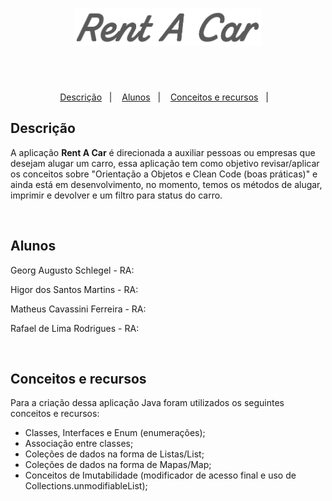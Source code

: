 <p align="center">
  <img src="public/logoImg.png" width="300px"/>
</p>

# 

<br>

<p align="center">
  <a href="#Descrição-">Descrição</a>&nbsp;&nbsp;&nbsp;|&nbsp;&nbsp;&nbsp;
  <a href="#Alunos">Alunos</a>&nbsp;&nbsp;&nbsp;|&nbsp;&nbsp;&nbsp;
  <a href="#Conceitos">Conceitos e recursos</a>&nbsp;&nbsp;&nbsp;|&nbsp;&nbsp;&nbsp;
</p>

## Descrição

A aplicação **Rent A Car** é direcionada a auxiliar pessoas ou empresas que desejam alugar um carro, essa aplicação tem como objetivo revisar/aplicar os conceitos sobre "Orientação a Objetos e Clean Code (boas práticas)" e ainda está em desenvolvimento, no momento, temos os métodos de alugar, imprimir e devolver e um filtro para status do carro.

<br>

## Alunos

<p>Georg Augusto Schlegel - RA:</p>
<p>Higor dos Santos Martins - RA:</p>
<p>Matheus Cavassini Ferreira - RA:</p>
<p>Rafael de Lima Rodrigues - RA:</p>

<br>

## Conceitos e recursos

Para a criação dessa aplicação Java foram utilizados os seguintes conceitos e recursos:

- Classes, Interfaces e Enum (enumerações);
- Associação entre classes;
- Coleções de dados na forma de Listas/List;
- Coleções de dados na forma de Mapas/Map;
- Conceitos de Imutabilidade (modificador de acesso final e uso de Collections.unmodifiableList);
<br>

